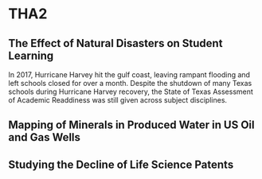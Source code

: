 # THA2
## **The Effect of Natural Disasters on Student Learning**
In 2017, Hurricane Harvey hit the gulf coast, leaving rampant flooding and left schools closed for over a month. Despite the shutdown of many Texas schools during Hurricane Harvey recovery, the State of Texas Assessment of Academic Readdiness was still given across subject disciplines. 
## **Mapping of Minerals in Produced Water in US Oil and Gas Wells**

## **Studying the Decline of Life Science Patents**
